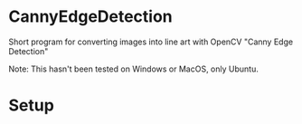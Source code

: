 # CannyEdgeDetection
Short program for converting images into line art with OpenCV "Canny Edge Detection"

Note: This hasn't been tested on Windows or MacOS, only Ubuntu. 



# Setup
